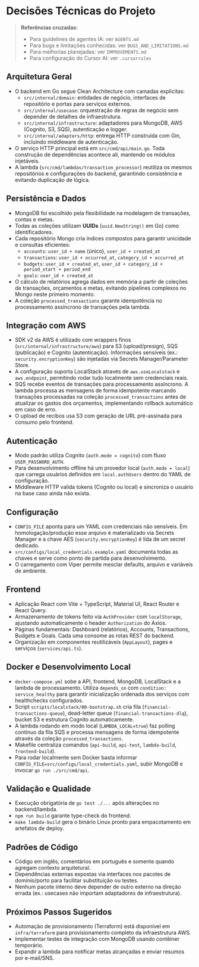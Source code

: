 # Decisões Técnicas do Projeto

> **Referências cruzadas:**
> - Para guidelines de agentes IA: ver `AGENTS.md`
> - Para bugs e limitações conhecidas: ver `BUGS_AND_LIMITATIONS.md`
> - Para melhorias planejadas: ver `IMPROVEMENTS.md`
> - Para configuração do Cursor AI: ver `.cursorrules`

## Arquitetura Geral

- O backend em Go segue Clean Architecture com camadas explícitas:
  - `src/internal/domain`: entidades de negócio, interfaces de repositório e portas para serviços externos.
  - `src/internal/usecase`: orquestração de regras de negócio sem depender de detalhes de infraestrutura.
  - `src/internal/infrastructure`: adaptadores para MongoDB, AWS (Cognito, S3, SQS), autenticação e logger.
  - `src/internal/adapters/http`: entrega HTTP construída com Gin, incluindo middleware de autenticação.
- O serviço HTTP principal está em `src/cmd/api/main.go`. Toda construção de dependências acontece ali, mantendo os módulos injetáveis.
- A lambda (`src/cmd/lambdas/transaction_processor`) reutiliza os mesmos repositórios e configurações do backend, garantindo consistência e evitando duplicação de lógica.

## Persistência e Dados

- MongoDB foi escolhido pela flexibilidade na modelagem de transações, contas e metas.
- Todas as coleções utilizam **UUIDs** (`uuid.NewString()` em Go) como identificadores.
- Cada repositório Mongo cria índices compostos para garantir unicidade e consultas eficientes:
  - `accounts`: `user_id + name` (único), `user_id + created_at`
  - `transactions`: `user_id + occurred_at`, `category_id + occurred_at`
  - `budgets`: `user_id + created_at`, `user_id + category_id + period_start + period_end`
  - `goals`: `user_id + created_at`
- O cálculo de relatórios agrega dados em memória a partir de coleções de transações, orçamentos e metas, evitando pipelines complexos no Mongo neste primeiro momento.
- A coleção `processed_transactions` garante idempotência no processamento assíncrono de transações pela lambda.

## Integração com AWS

- SDK v2 da AWS é utilizado com wrappers finos (`src/internal/infrastructure/aws`) para S3 (upload/presign), SQS (publicação) e Cognito (autenticação). Informações sensíveis (ex.: `security.encryptionKey`) são injetadas via Secrets Manager/Parameter Store.
- A configuração suporta LocalStack através de `aws.useLocalstack` e `aws.endpoint`, permitindo rodar tudo localmente sem credenciais reais.
- SQS recebe eventos de transações para processamento assíncrono. A lambda processa as mensagens de forma idempotente marcando transações processadas na coleção `processed_transactions` antes de atualizar os gastos dos orçamentos, implementando rollback automático em caso de erro.
- O upload de recibos usa S3 com geração de URL pré-assinada para consumo pelo frontend.

## Autenticação

- Modo padrão utiliza Cognito (`auth.mode = cognito`) com fluxo `USER_PASSWORD_AUTH`.
- Para desenvolvimento offline há um provedor local (`auth.mode = local`) que carrega usuários definidos em `local.authUsers` dentro do YAML de configuração.
- Middleware HTTP valida tokens (Cognito ou local) e sincroniza o usuário na base caso ainda não exista.

## Configuração

- `CONFIG_FILE` aponta para um YAML com credenciais não sensíveis. Em homologação/produção esse arquivo é materializado via Secrets Manager e a chave AES (`security.encryptionKey`) é lida de um secret dedicado.
- `src/configs/local_credentials.example.yaml` documenta todas as chaves e serve como ponto de partida para desenvolvimento.
- O carregamento com Viper permite mesclar defaults, arquivo e variáveis de ambiente.

## Frontend

- Aplicação React com Vite + TypeScript, Material UI, React Router e React Query.
- Armazenamento de tokens feito via `AuthProvider` com `localStorage`, ajustando automaticamente o header `Authorization` do Axios.
- Páginas fundamentais: Dashboard (relatórios), Accounts, Transactions, Budgets e Goals. Cada uma consome as rotas REST do backend.
- Organização em componentes reutilizáveis (`AppLayout`), pages e serviços (`services/api.ts`).

## Docker e Desenvolvimento Local

- `docker-compose.yml` sobe a API, frontend, MongoDB, LocalStack e a lambda de processamento. Utiliza `depends_on` com `condition: service_healthy` para garantir inicialização ordenada dos serviços com healthchecks configurados.
- Script `scripts/localstack/00-bootstrap.sh` cria fila (`financial-transactions-queue`), dead-letter queue (`financial-transactions-dlq`), bucket S3 e estrutura Cognito automaticamente.
- A lambda rodando em modo local (`LAMBDA_LOCAL=true`) faz polling contínuo da fila SQS e processa mensagens de forma idempotente através da coleção `processed_transactions`.
- Makefile centraliza comandos (`api-build`, `api-test`, `lambda-build`, `frontend-build`).
- Para rodar localmente sem Docker basta informar `CONFIG_FILE=src/configs/local_credentials.yaml`, subir MongoDB e invocar `go run ./src/cmd/api`.

## Validação e Qualidade

- Execução obrigatória de `go test ./...` após alterações no backend/lambda.
- `npm run build` garante type-check do frontend.
- `make lambda-build` gera o binário Linux pronto para empacotamento em artefatos de deploy.

## Padrões de Código

- Código em inglês, comentários em português e somente quando agregam contexto arquitetural.
- Dependências externas expostas via interfaces nos pacotes de domínio/porto para facilitar substituição ou testes.
- Nenhum pacote interno deve depender de outro externo na direção errada (ex.: usecases não importam adaptadores de infraestrutura).

## Próximos Passos Sugeridos

- Automação de provisionamento (Terraform) está disponível em `infra/terraform` para provisionamento completo da infraestrutura AWS.
- Implementar testes de integração com MongoDB usando contêiner temporário.
- Expandir a lambda para notificar metas alcançadas e enviar resumos por e-mail/SNS.
